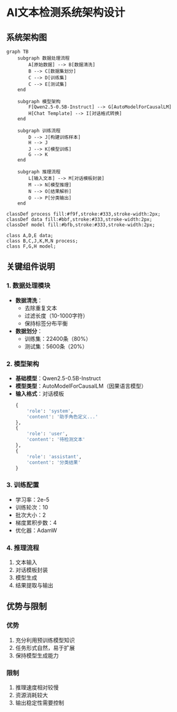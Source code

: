 # AI文本检测系统架构设计

## 系统架构图

```mermaid
graph TB
    subgraph 数据处理流程
        A[原始数据] --> B[数据清洗]
        B --> C[数据集划分]
        C --> D[训练集]
        C --> E[测试集]
    end

    subgraph 模型架构
        F[Qwen2.5-0.5B-Instruct] --> G[AutoModelForCausalLM]
        H[Chat Template] --> I[对话格式转换]
    end

    subgraph 训练流程
        D --> J[构建训练样本]
        H --> J
        J --> K[模型训练]
        G --> K
    end

    subgraph 推理流程
        L[输入文本] --> M[对话模板封装]
        M --> N[模型推理]
        N --> O[结果解析]
        O --> P[分类输出]
    end

classDef process fill:#f9f,stroke:#333,stroke-width:2px;
classDef data fill:#bbf,stroke:#333,stroke-width:2px;
classDef model fill:#bfb,stroke:#333,stroke-width:2px;

class A,D,E data;
class B,C,J,K,M,N process;
class F,G,H model;
```

## 关键组件说明

### 1. 数据处理模块
- **数据清洗**：
  - 去除重复文本
  - 过滤长度（10-1000字符）
  - 保持标签分布平衡
- **数据划分**：
  - 训练集：22400条（80%）
  - 测试集：5600条（20%）

### 2. 模型架构
- **基础模型**：Qwen2.5-0.5B-Instruct
- **模型类型**：AutoModelForCausalLM（因果语言模型）
- **输入格式**：对话模板
  ```python
  {
      'role': 'system', 
      'content': '助手角色定义...'
  },
  {
      'role': 'user',
      'content': '待检测文本'
  },
  {
      'role': 'assistant',
      'content': '分类结果'
  }
  ```

### 3. 训练配置
- 学习率：2e-5
- 训练轮次：10
- 批次大小：2
- 梯度累积步数：4
- 优化器：AdamW

### 4. 推理流程
1. 文本输入
2. 对话模板封装
3. 模型生成
4. 结果提取与输出

## 优势与限制

### 优势
1. 充分利用预训练模型知识
2. 任务形式自然，易于扩展
3. 保持模型生成能力

### 限制
1. 推理速度相对较慢
2. 资源消耗较大
3. 输出稳定性需要控制